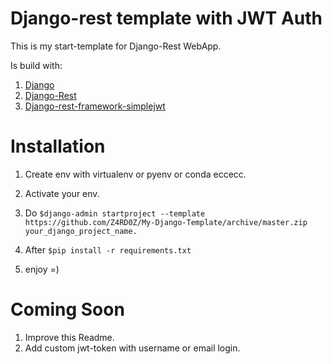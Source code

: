 # Django-rest template with JWT Auth

This is my start-template for Django-Rest WebApp.

Is build with:
1. [Django](https://www.djangoproject.com/)
2. [Django-Rest](https://www.django-rest-framework.org/)
3. [Django-rest-framework-simplejwt](https://github.com/davesque/django-rest-framework-simplejwt)

# Installation

1. Create env with virtualenv or pyenv or conda eccecc.

2. Activate your env.

3. Do `$django-admin startproject --template https://github.com/Z4RD0Z/My-Django-Template/archive/master.zip your_django_project_name.`

4. After `$pip install -r requirements.txt`

 
5. enjoy =)

# Coming Soon

1. Improve this Readme.
2. Add custom jwt-token with username or email login.


